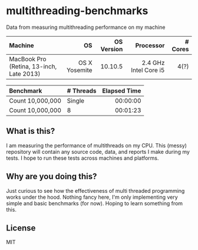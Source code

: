 # multithreading-benchmarks
Data from measuring multithreading performance on my machine

| Machine | OS | OS Version | Processor | # Cores | 
| :--- | ---: | ---: | ---: | ---: | 
| MacBook Pro (Retina, 13-inch, Late 2013) | OS X Yosemite | 10.10.5 | 2.4 GHz Intel Core i5 | 4(?) | 

| Benchmark | # Threads | Elapsed Time | 
| :---- | :---- | ----: | 
| Count 10,000,000 | Single | 00:00:00 | 
| Count 10,000,000 | 8 | 00:01:23 | 

## What is this?

I am measuring the performance of multithreads on my CPU. This (messy) repository will contain any source code, data, and reports I make during my tests. I hope to run these tests across machines and platforms.

## Why are you doing this?

Just curious to see how the effectiveness of multi threaded programming works under the hood. Nothing fancy here, I'm only implementing very simple and basic benchmarks (for now). Hoping to learn something from this.

## License

MIT
